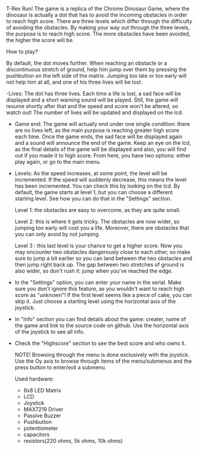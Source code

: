 T-Rex Run!
 The game is a replica of the Chrome Dinosaur Game, where the dinosaur is actually a dot that has to avoid the incoming obstacles in order to reach high score. There are three levels which differ through the difficulty of avoiding the obstacles. By making your way out through the three levels, the purpose is to reach high score. The more obstacles have been avoided, the higher the score will be.
 
 How to play?
 
  By default, the dot moves further. When reaching an obstacle or a discontinuous stretch of ground, help him jump over them by pressing the pushbutton on the left side of the matrix. Jumping too late or too early will not help him at all, and one of his three lives will be lost.
  
-Lives: The dot has three lives. Each time a life is lost, a sad face will be displayed and a short warning sound will be played. Still, the game will resume shortly after that and the speed and score won't be altered, so watch out! The number of lives will be updated and displayed on the lcd.

- Game end: The game will actually end under one single condition: there are no lives left, as the main purpose is reaching greater high score each time. Once the game ends, the sad face will be displayed again and a sound will announce the end of the game. Keep an eye on the lcd, as the final details of the game will be displayed and also, you will find out if you made it to high score. From here, you have two options: either play again, or go to the main menu. 

- Levels: As the speed increases, at some point, the level will be incremented. If the speed will suddenly decrease, this means the level has been incremented. You can check this by looking on the lcd. By default, the game starts at level 1, but you can choose a different starting level. See how you can do that in the "Settings" section.

  Level 1:  the obstacles are easy to overcome, as they are quite small.
  
  Level 2:  this is where it gets tricky. The obstacles are now wider, so jumping too early will cost you a life. Moreover, there are               obstacles that you can only avoid by not jumping.
  
  Level 3 : this last level is your chance to get a higher score. Now you may encounter two obstacles dangerously close to each other,               so  make sure to jump a bit earlier so you can land between the two obstacles and then jump right back up. The gap between               two stretches of ground is also wider, so don't rush it: jump when you've reached the edge.
  
- In the "Settings" option, you can enter your name in the serial. Make sure you don't ignore this feature, as you wouldn't want to reach high score as "unknown"! If the first level seems like a piece of cake, you can skip it. Just choose a starting level using the horizontal axis of the joystick.

- In "Info" section you can find details about the game: creater, name of the game and link to the source code on github. Use the horizontal axis of the joystick to see all info.

- Check the "Highscore" section to see the best score and who owns it. 
  
  
  NOTE! Browsing through the menu is done exclusively with the joystick. Use the Oy axis to browse through items of the menu/submenus and the press button to enter/exit a submenu.
  
  Used hardware:
    - 8x8 LED Matrix
    - LCD
    - Joystick
    - MAX7219 Driver
    - Passive Buzzer
    - Pushbutton
    - potentiometer
    - capacitors
    - resistors(220 ohms, 5k ohms, 10k ohms)
  
  
